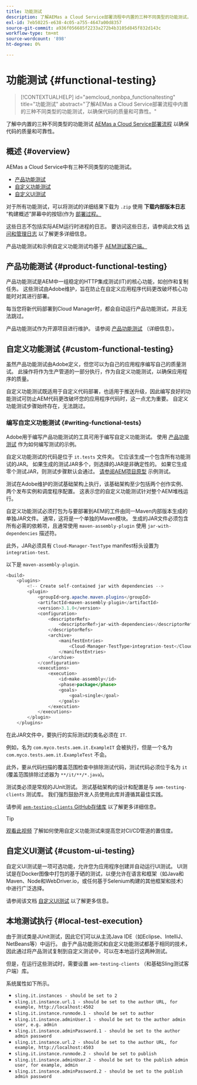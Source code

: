 ```yaml
---
title: 功能测试
description: 了解AEMas a Cloud Service部署流程中内置的三种不同类型的功能测试，以确保代码的质量和可靠性。
exl-id: 7eb50225-e638-4c05-a755-4647a00d8357
source-git-commit: a936f056685f2233a272b4b3105d845f832d143c
workflow-type: tm+mt
source-wordcount: '898'
ht-degree: 0%

---
```



# 功能测试 {#functional-testing}

>[!CONTEXTUALHELP]
>id="aemcloud_nonbpa_functionaltesting"
>title="功能测试"
>abstract="了解AEMas a Cloud Service部署流程中内置的三种不同类型的功能测试，以确保代码的质量和可靠性。"

了解中内置的三种不同类型的功能测试 [AEMas a Cloud Service部署流程](/help/implementing/cloud-manager/deploy-code.md) 以确保代码的质量和可靠性。

## 概述 {#overview}

AEMas a Cloud Service中有三种不同类型的功能测试。

* [产品功能测试](#product-functional-testing)
* [自定义功能测试](#custom-functional-testing)
* [自定义UI测试](#custom-ui-testing)

对于所有功能测试，可以将测试的详细结果下载为 `.zip` 使用 **下载内部版本日志** “构建概述”屏幕中的按钮(作为 [部署过程。](/help/implementing/cloud-manager/deploy-code.md)

这些日志不包括实际AEM运行时进程的日志。 要访问这些日志，请参阅此文档 [访问和管理日志](/help/implementing/cloud-manager/manage-logs.md) 以了解更多详细信息。

产品功能测试和示例自定义功能测试均基于 [AEM测试客户端。](https://github.com/adobe/aem-testing-clients)

## 产品功能测试 {#product-functional-testing}

产品功能测试是AEM中一组稳定的HTTP集成测试(IT)的核心功能，如创作和复制任务。 这些测试由Adobe维护，旨在防止在自定义应用程序代码更改破坏核心功能时对其进行部署。

每当您将新代码部署到Cloud Manager时，都会自动运行产品功能测试，并且无法跳过。

产品功能测试作为开源项目进行维护。 请参阅 [产品功能测试](https://github.com/adobe/aem-test-samples/tree/aem-cloud/smoke) （详细信息）。

## 自定义功能测试 {#custom-functional-testing}

虽然产品功能测试由Adobe定义，但您可以为自己的应用程序编写自己的质量测试。 此操作将作为生产管道的一部分执行，作为自定义功能测试，以确保应用程序的质量。

自定义功能测试既适用于自定义代码部署，也适用于推送升级，因此编写良好的功能测试可防止AEM代码更改破坏您的应用程序代码时，这一点尤为重要。 自定义功能测试步骤始终存在，无法跳过。

### 编写自定义功能测试 {#writing-functional-tests}

Adobe用于编写产品功能测试的工具可用于编写自定义功能测试。 使用 [产品功能测试](https://github.com/adobe/aem-test-samples/tree/aem-cloud/smoke) 作为如何编写测试的示例。

自定义功能测试的代码是位于 `it.tests` 文件夹。 它应该生成一个包含所有功能测试的JAR。 如果生成的测试JAR多个，则选择的JAR是非确定性的。 如果它生成零个测试JAR，则测试步骤默认会通过。 [请参阅AEM项目原型](https://github.com/adobe/aem-project-archetype/tree/develop/src/main/archetype/it.tests) 示例测试。

测试在Adobe维护的测试基础架构上执行，该基础架构至少包括两个创作实例、两个发布实例和调度程序配置。 这表示您的自定义功能测试针对整个AEM堆栈运行。

自定义功能测试必须打包为与要部署到AEM的工件由同一Maven内部版本生成的单独JAR文件。 通常，这将是一个单独的Maven模块。 生成的JAR文件必须包含所有必需的依赖项，且通常使用 `maven-assembly-plugin` 使用 `jar-with-dependencies` 描述符。

此外，JAR必须具有 `Cloud-Manager-TestType` manifest标头设置为 `integration-test`.

以下是 `maven-assembly-plugin`.

```java
<build>
    <plugins>
        <!-- Create self-contained jar with dependencies -->
        <plugin>
            <groupId>org.apache.maven.plugins</groupId>
            <artifactId>maven-assembly-plugin</artifactId>
            <version>3.1.0</version>
            <configuration>
                <descriptorRefs>
                    <descriptorRef>jar-with-dependencies</descriptorRef>
                </descriptorRefs>
                <archive>
                    <manifestEntries>
                        <Cloud-Manager-TestType>integration-test</Cloud-Manager-TestType>
                    </manifestEntries>
                </archive>
            </configuration>
            <executions>
                <execution>
                    <id>make-assembly</id>
                    <phase>package</phase>
                    <goals>
                        <goal>single</goal>
                    </goals>
                </execution>
            </executions>
        </plugin>
    </plugins>
```

在此JAR文件中，要执行的实际测试的类名必须在 `IT`.

例如，名为 `com.myco.tests.aem.it.ExampleIT` 会被执行，但是一个名为 `com.myco.tests.aem.it.ExampleTest` 不会。

此外，要从代码扫描的覆盖范围检查中排除测试代码，测试代码必须位于名为 `it` (覆盖范围排除过滤器为 `**/it/**/*.java`)。

测试类必须是常规的JUnit测试。 测试基础架构的设计和配置是与 `aem-testing-clients` 测试库。 我们强烈鼓励开发人员使用此库并遵循其最佳实践。

请参阅 [`aem-testing-clients` GitHub存储库](https://github.com/adobe/aem-testing-clients) 以了解更多详细信息。

>[!TIP]
>
>[观看此视频](https://www.youtube.com/watch?v=yJX6r3xRLHU) 了解如何使用自定义功能测试来提高您对CI/CD管道的置信度。

## 自定义UI测试 {#custom-ui-testing}

自定义UI测试是一项可选功能，允许您为应用程序创建并自动运行UI测试。 UI测试是在Docker图像中打包的基于硒的测试，以便允许在语言和框架（如Java和Maven、Node和WebDriver.io，或任何基于Selenium构建的其他框架和技术）中进行广泛选择。

请参阅该文档 [自定义UI测试](/help/implementing/cloud-manager/ui-testing.md#custom-ui-testing) 以了解更多信息。

## 本地测试执行 {#local-test-execution}

由于测试类是JUnit测试，因此它们可以从主流Java IDE（如Eclipse、IntelliJ、NetBeans等）中运行。 由于产品功能测试和自定义功能测试都基于相同的技术，因此通过将产品测试复制到自定义测试中，可以在本地运行这两种测试。

但是，在运行这些测试时，需要设置 `aem-testing-clients` （和基础Sling测试客户端）库。

系统属性如下所示。

* `sling.it.instances - should be set to 2`
* `sling.it.instance.url.1 - should be set to the author URL, for example, http://localhost:4502`
* `sling.it.instance.runmode.1 - should be set to author`
* `sling.it.instance.adminUser.1 - should be set to the author admin user, e.g. admin`
* `sling.it.instance.adminPassword.1 - should be set to the author admin password`
* `sling.it.instance.url.2 - should be set to the author URL, for example, http://localhost:4503`
* `sling.it.instance.runmode.2 - should be set to publish`
* `sling.it.instance.adminUser.2 - should be set to the publish admin user, for example, admin`
* `sling.it.instance.adminPassword.2 - should be set to the publish admin password`
